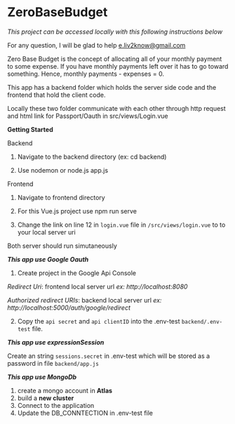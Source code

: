 # ZeroBaseBudget

*This project can be accessed locally with this following instructions below*

For any question, I will be glad to help e.liv2know@gmail.com

Zero Base Budget is the concept of allocating all of your monthly payment to some expense.  If you have monthly payments left over it has to go toward something.  Hence,   monthly payments - expenses = 0.



This app has a backend folder which holds the server side code and the frontend that hold the client code.  

Locally these two folder communicate with each other through http request and html link for Passport/Oauth in src/views/Login.vue

**Getting Started**

Backend


1. Navigate to the backend directory (ex: cd backend)

2. Use nodemon or node.js app.js 

Frontend

1. Navigate to frontend directory

2. For this Vue.js project use npm run serve

3. Change the link on line 12 in `login.vue` file in `/src/views/login.vue` to to your local server uri

Both server should run simutaneously



***This app use Google Oauth***
1. Create project in the Google Api Console

 *Redirect Uri*: frontend local server url *ex: http://localhost:8080* 

 *Authorized redirect URIs*: backend local server url *ex: http://localhost:5000/auth/google/redirect*
  
2. Copy the ```api secret``` and ```api clientID``` into the .env-test ```backend/.env-test``` file.  


***This app use expressionSession***

Create an string  ```sessions.secret``` in .env-test which will be stored as a password in file ```backend/app.js```

***This app use MongoDb***

1. create a mongo account in **Atlas**
2. build a **new cluster**
3. Connect to the application
4. Update the DB_CONNTECTION in .env-test file
